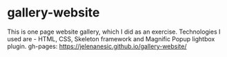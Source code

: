 # gallery-website
This is one page website gallery, which I did as an exercise.	Technologies I used are - HTML, CSS, Skeleton framework and Magnific Popup lightbox plugin.	gh-pages: https://jelenanesic.github.io/gallery-website/
